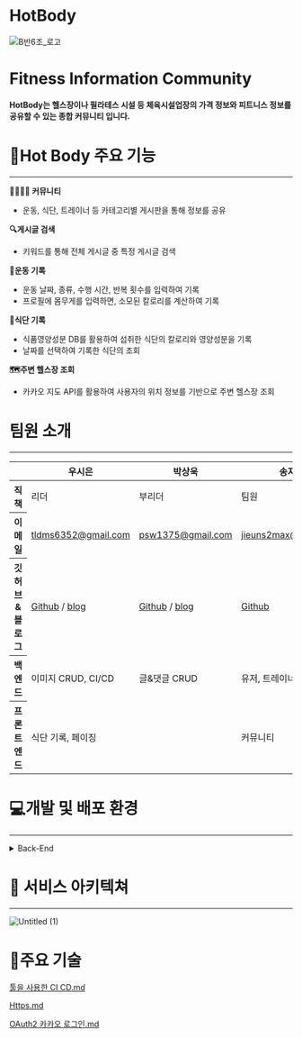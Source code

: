 # HotBody

![B반6조_로고](https://user-images.githubusercontent.com/62333360/223961598-a1e0dd62-98fa-41c9-b49d-9003b9450e06.png)

# **Fitness Information Community**

**HotBody는 헬스장이나 필라테스 시설 등 체육시설업장의 가격 정보와 피트니스 정보를 공유할 수 있는 종합 커뮤니티 입니다.**

# **💪Hot Body 주요 기능**

---

**👨‍👨‍👧‍👧 커뮤니티**

- 운동, 식단, 트레이너 등 카테고리별 게시판을 통해 정보를 공유

**🔍게시글 검색**

- 키워드를 통해 전체 게시글 중 특정 게시글 검색

🏃**운동 기록**

- 운동 날짜, 종류, 수행 시간, 반복 횟수를 입력하여 기록
- 프로필에 몸무게를 입력하면, 소모된 칼로리를 계산하여 기록

**🍱식단 기록**

- 식품영양성분 DB를 활용하여 섭취한 식단의 칼로리와 영양성분을 기록
- 날짜를 선택하여 기록한 식단의 조회

**🗺️주변 헬스장 조회**

- 카카오 지도 API를 활용하여 사용자의 위치 정보를 기반으로 주변 헬스장 조회

# 팀원 소개

---

<table id="dfca6147-5fdf-402b-a556-e4151bbd8350" class="simple-table">
      <thead class="simple-table-header">
      <tr id="425ae2cd-a660-4ba9-ae60-7dc61d8e999f">
        <th id="hR@n" class="simple-table-header-color simple-table-header"
            style="width:147px"></th>
        <th id="]BXh" class="simple-table-header-color simple-table-header"
            style="width:160.921875px">우시은
        </th>
        <th id="\VOL" class="simple-table-header-color simple-table-header"
            style="width:150.828125px">박상욱
        </th>
        <th id="`|N}" class="simple-table-header-color simple-table-header"
            style="width:170.171875px">송지은
        </th>
        <th id="yj[&gt;" class="simple-table-header-color simple-table-header"
            style="width:196.5625px">김석진</th>
        <th id="aETP" class="simple-table-header-color simple-table-header" style="width:184px">홍승엽</th>
      </tr>
      </thead>
      <tbody>
      <tr id="a3a2619f-71d5-4015-ac04-94dc2ac4a118">
        <th id="hR@n" class="simple-table-header-color simple-table-header" style="width:147px">직책
        </th>
        <td id="]BXh" class="" style="width:160.921875px">리더</td>
        <td id="\VOL" class="" style="width:150.828125px">부리더</td>
        <td id="`|N}" class="" style="width:170.171875px">팀원</td>
        <td id="yj[&gt;" class="" style="width:196.5625px">팀원</td>
        <td id="aETP" class="" style="width:184px">팀원</td>
      </tr>
      <tr id="4a433c1c-717a-4e44-bea9-944f8e8b3d1f">
        <th id="hR@n" class="simple-table-header-color simple-table-header" style="width:147px">
          이메일
        </th>
        <td id="]BXh" class="" style="width:160.921875px"><a
            href="https://www.notion.sotldms6352@gmail.com">tldms6352@gmail.com</a></td>
        <td id="\VOL" class="" style="width:150.828125px"><a
            href="https://www.notion.sopsw1375@gmail.com">psw1375@gmail.com</a></td>
        <td id="`|N}" class="" style="width:170.171875px"><a
            href="https://www.notion.so/HotBody-1e943056db35429795c61e4f93b846ed">jieuns2max@gmail.com</a>
        </td>
        <td id="yj[&gt;" class="" style="width:196.5625px"><a
            href="https://www.notion.sotae993136@gmail.com">tae993136@gmail.com</a></td>
        <td id="aETP" class="" style="width:184px"><a
            href="https://www.notion.somilnil0228@gamil.com">milnil0228@gamil.com</a></td>
      </tr>
      <tr id="c8bbab05-5610-4c85-8bed-679be3b94625">
        <th id="hR@n" class="simple-table-header-color simple-table-header" style="width:147px">깃허브
          &amp; 블로그
        </th>
        <td id="]BXh" class="" style="width:160.921875px"><a href="https://github.com/sieun-Woo">Github</a>
          / <a href="https://tldms6352.tistory.com/">blog</a></td>
        <td id="\VOL" class="" style="width:150.828125px"><a href="https://github.com/Newbie1031">Github</a>
          / <a href="https://t1021.tistory.com/">blog</a></td>
        <td id="`|N}" class="" style="width:170.171875px"><a href="https://github.com/dorong0226">Github</a>
        </td>
        <td id="yj[&gt;" class="" style="width:196.5625px"><a href="https://github.com/tae993136">Github</a>
          / <a href="https://codingprac.tistory.com/">blog</a></td>
        <td id="aETP" class="" style="width:184px"><a
            href="https://github.com/milnil0228">Github</a> / blog
        </td>
      </tr>
      <tr id="cc102f44-1e84-4eec-a65a-5907ff9d89a8">
        <th id="hR@n" class="simple-table-header-color simple-table-header" style="width:147px">
          백엔드
        </th>
        <td id="]BXh" class="" style="width:160.921875px">이미지 CRUD, CI/CD</td>
        <td id="\VOL" class="" style="width:150.828125px">글&amp;댓글 CRUD</td>
        <td id="`|N}" class="" style="width:170.171875px">유저, 트레이너 CRUD</td>
        <td id="yj[&gt;" class="" style="width:196.5625px">운동 기록 CRUD, 신고 기능,
          카카오 로그인
        </td>
        <td id="aETP" class="" style="width:184px">관리자 CRUD, 테스트 코드</td>
      </tr>
      <tr id="7dc37a68-5e63-4a0c-b6b6-34d44d4a85e1">
        <th id="hR@n" class="simple-table-header-color simple-table-header" style="width:147px">프론트
          엔드
        </th>
        <td id="]BXh" class="" style="width:160.921875px">식단 기록, 페이징</td>
        <td id="\VOL" class="" style="width:150.828125px"></td>
        <td id="`|N}" class="" style="width:170.171875px">커뮤니티</td>
        <td id="yj[&gt;" class="" style="width:196.5625px">신고, 카카오 로그인,
          주소 입력, 운동 기록
        </td>
        <td id="aETP" class="" style="width:184px">관리자, 유저 프로필, 메인 페이지, 지도 API</td>
      </tr>
      </tbody>
    </table>

# 💻개발 및 배포 환경

---

<details>
<summary>Back-End</summary>
<div markdown="1">

### 개발환경
    
    이 프로젝트는 아래의 환경에서 작성되었습니다.
    
    - `spring-boot` : 2.7.8
    - `JDK` : 17

</div>
</details>

# 🐣 서비스 아키텍쳐

---

![Untitled (1)](https://user-images.githubusercontent.com/62333360/223961728-fa9dc6bc-9451-40c4-8c96-a8fe94fd374e.png)


# 🔎주요 기술


[툴을 사용한 CI CD.md](CICD_with_tool.md)

[Https.md](Https.md)

[OAuth2 카카오 로그인.md](OAuth2KakaoLogin.md)
